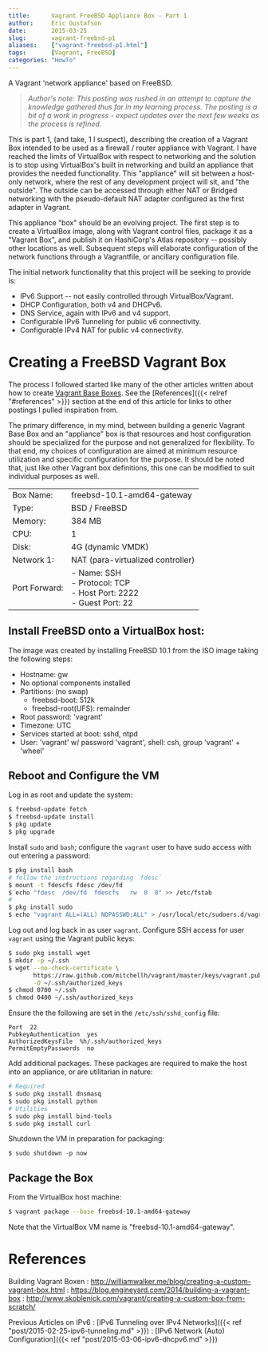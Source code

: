 ```yaml
---
title:      Vagrant FreeBSD Appliance Box - Part 1
author:     Eric Gustafson
date:       2015-03-25
slug:       vagrant-freebsd-p1
aliases:    ["vagrant-freebsd-p1.html"]
tags:       [Vagrant, FreeBSD]
categories: "HowTo"
---
```


A Vagrant 'network appliance' based on FreeBSD.

> *Author's note: This posting was rushed in an attempt to capture the knowledge
> gathered thus far in my learning process.  The posting is a bit of a work in
> progress - expect updates over the next few weeks as the process is refined.*

This is part 1, (and take, 1 I suspect), describing the creation of a Vagrant Box
intended to be used as a firewall / router appliance with Vagrant.  I have
reached the limits of VirtualBox with respect to networking and the solution is
to stop using VirtualBox's built in networking and build an appliance that
provides the needed functionality.  This "appliance" will sit between a
host-only network, where the rest of any development project will sit, and "the
outside".  The outside can be accessed through either NAT or Bridged networking
with the pseudo-default NAT adapter configured as the first adapter in Vagrant.

This appliance "box" should be an evolving project.  The first step is to create
a VirtualBox image, along with Vagrant control files, package it as a "Vagrant
Box", and publish it on HashiCorp's Atlas repository -- possibly other
locations as well.  Subsequent steps will elaborate configuration of the network
functions through a Vagrantfile, or ancillary configuration file.

The initial network functionality that this project will be seeking to provide
is:

- IPv6 Support -- not easily controlled through VirtualBox/Vagrant.
- DHCP Configuration, both v4 and DHCPv6.
- DNS Service, again with IPv6 and v4 support.
- Configurable IPv6 Tunneling for public v6 connectivity.
- Configurable IPv4 NAT for public v4 connectivity.

# Creating a FreeBSD Vagrant Box

The process I followed started like many of the other articles written about how
to create [Vagrant Base Boxes][box].  See the [References]({{< relref
"#references" >}}) section at the end of this article for links to other
postings I pulled inspiration from.

[box]: https://docs.vagrantup.com/v2/boxes/base.html

The primary difference, in my mind, between building a generic Vagrant Base Box
and an "appliance" box is that resources and host configuration should be
specialized for the purpose and not generalized for flexibility.  To that end,
my choices of configuration are aimed at minimum resource utilization and
specific configuration for the purpose.  It should be noted that, just like
other Vagrant box definitions, this one can be modified to suit individual
purposes as well.

|              |                                         |
|--------------|-----------------------------------------|
| Box Name:    | freebsd-10.1-amd64-gateway              |
| Type:        | BSD / FreeBSD                           |
| Memory:      | 384 MB                                  |
| CPU:         | 1                                       |
| Disk:        | 4G (dynamic VMDK)                       |
| Network 1:   | NAT (para-virtualized controller)       |
| Port Forward:| - Name: SSH <br/> - Protocol: TCP <br/> - Host Port: 2222 </br> - Guest Port: 22 |


## Install FreeBSD onto a VirtualBox host:

The image was created by installing FreeBSD 10.1 from the ISO image taking the
following steps:

- Hostname: gw
- No optional components installed
- Partitions: (no swap)
  - freebsd-boot: 512k
  - freebsd-root(UFS): remainder
- Root password: 'vagrant'
- Timezone: UTC
- Services started at boot:  sshd, ntpd
- User: 'vagrant' w/ password 'vagrant', shell: csh, group 'vagrant' + 'wheel'

## Reboot and Configure the VM

Log in as root and update the system:

```bash
$ freebsd-update fetch
$ freebsd-update install
$ pkg update
$ pkg upgrade
```

Install `sudo` and `bash`; configure the `vagrant` user to have sudo access with out
entering a password:

```bash
$ pkg install bash
# follow the instructions regarding `fdesc`
$ mount -t fdescfs fdesc /dev/fd
$ echo "fdesc  /dev/fd  fdescfs   rw  0  0" >> /etc/fstab
#
$ pkg install sudo
$ echo "vagrant ALL=(ALL) NOPASSWD:ALL" > /usr/local/etc/sudoers.d/vagrant
```

Log out and log back in as user `vagrant`.  Configure SSH access for user
`vagrant` using the Vagrant public keys:

```bash
$ sudo pkg install wget
$ mkdir -p ~/.ssh
$ wget --no-check-certificate \
       https://raw.github.com/mitchellh/vagrant/master/keys/vagrant.pub \
       -O ~/.ssh/authorized_keys
$ chmod 0700 ~/.ssh
$ chmod 0400 ~/.ssh/authorized_keys
```

Ensure the the following are set in the `/etc/ssh/sshd_config` file:

```
Port  22
PubkeyAuthentication  yes
AuthorizedKeysFile  %h/.ssh/authorized_keys
PermitEmptyPasswords  no
```

Add additional packages.  These packages are required to make the host into an
appliance, or are utilitarian in nature:

```bash
# Required
$ sudo pkg install dnsmasq
$ sudo pkg install python
# Utilities
$ sudo pkg install bind-tools
$ sudo pkg install curl
```

Shutdown the VM in preparation for packaging:

```
$ sudo shutdown -p now
```

## Package the Box

From the VirtualBox host machine:

```bash
$ vagrant package --base freebsd-10.1-amd64-gateway
```

Note that the VirtualBox VM name is "freebsd-10.1-amd64-gateway".

# References

Building Vagrant Boxen
: http://williamwalker.me/blog/creating-a-custom-vagrant-box.html
: https://blog.engineyard.com/2014/building-a-vagrant-box
: http://www.skoblenick.com/vagrant/creating-a-custom-box-from-scratch/

Previous Articles on IPv6
: [IPv6 Tunneling over IPv4 Networks]({{< ref "post/2015-02-25-ipv6-tunneling.md" >}})
: [IPv6 Network (Auto) Configuration]({{< ref "post/2015-03-06-ipv6-dhcpv6.md" >}})

<!--
Local Variables:
fill-column: 80
End:
-->
